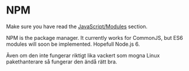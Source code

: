 # NPM

Make sure you have read the [JavaScript/Modules](../javascript/modules) section.

NPM is the package manager. It currently works for CommonJS, but ES6 modules will
soon be implemented. Hopefull Node.js 6.

Även om den inte fungerar riktigt lika
vackert som mogna Linux pakethanterare så fungerar den ändå rätt bra.
